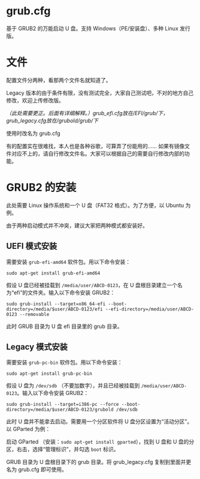 grub.cfg
===

基于 GRUB2 的万能启动 U 盘。支持 Windows（PE/安装盘）、多种 Linux 发行版。

# 文件

配置文件分两种，看那两个文件名就知道了。

Legacy 版本的由于条件有限，没有测试完全，大家自己测试吧，不对的地方自己修改，欢迎上传修改版。

*（此处需要更正。后面有详细解释。）grub_efi.cfg放在/EFI/grub/下，grub_legacy.cfg放在/grubold/grub/下*

使用时改名为 grub.cfg

有的配置实在很难找，本人也是各种谷歌，可算弄了份能用的……
如果有镜像文件对应不上的，请自行修改文件名。大家可以根据自己的需要自行修改内部的功能。

# GRUB2 的安装

此处需要 Linux 操作系统和一个 U 盘（FAT32 格式）。为了方便，以 Ubuntu 为例。

由于两种启动模式并不冲突，建议大家把两种模式都安装好。

## UEFI 模式安装

需要安装 `grub-efi-amd64` 软件包。用以下命令安装：

	sudo apt-get install grub-efi-amd64

假设 U 盘已经被挂载到 `/media/user/ABCD-0123`，在 U 盘根目录建立一个名为“efi”的文件夹。输入以下命令安装 GRUB2：

	sudo grub-install --target=x86_64-efi --boot-directory=/media/$user/ABCD-0123/efi --efi-directory=/media/user/ABCD-0123 --removable
	
此时 GRUB 目录为 U 盘 efi 目录里的 grub 目录。

## Legacy 模式安装

需要安装 `grub-pc-bin` 软件包。用以下命令安装：

	sudo apt-get install grub-pc-bin
	
假设 U 盘为 `/dev/sdb` （不要加数字），并且已经被挂载到 `/media/user/ABCD-0123`。输入以下命令安装 GRUB2：

	sudo grub-install --target=i386-pc --force --boot-directory=/media/$user/ABCD-0123/grubold /dev/sdb

此时 U 盘并不能拿去启动。需要用一个分区软件将 U 盘分区设置为“活动分区”。以 GParted 为例：

启动 GParted （安装：`sudo apt-get install gparted`），找到 U 盘和 U 盘的分区，右击，选择“管理标识”，并勾选 `boot` 标识。

GRUB 目录为 U 盘根目录下的 grub 目录。将 grub_legacy.cfg 复制到里面并更名为 grub.cfg 即可使用。
